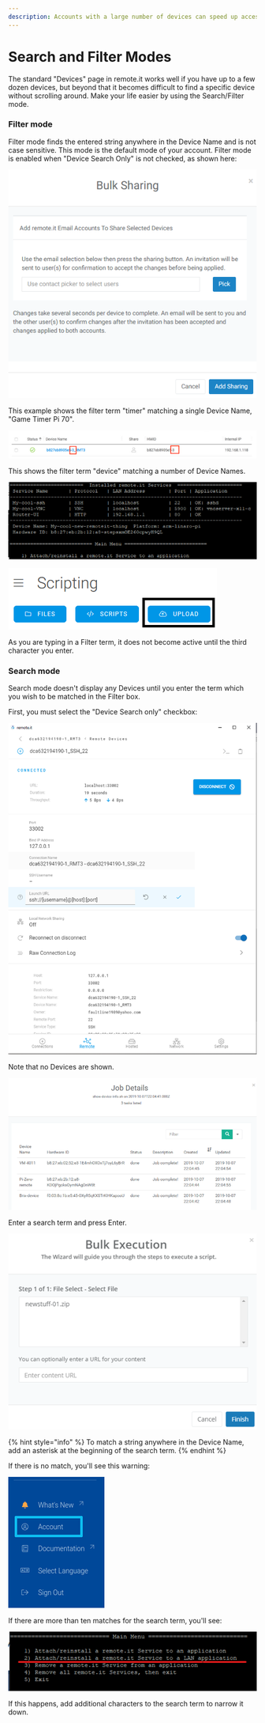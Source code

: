 ```yaml
---
description: Accounts with a large number of devices can speed up access using this mode
---
```


# Search and Filter Modes

The standard "Devices" page in remote.it works well if you have up to a few dozen devices, but beyond that it becomes difficult to find a specific device without scrolling around.  Make your life easier by using the Search/Filter mode.

### Filter mode

Filter mode finds the entered string anywhere in the Device Name and is not case sensitive.  This mode is the default mode of your account.   Filter mode is enabled when "Device Search Only" is not checked, as shown here:

![](../../../.gitbook/assets/image%20%28253%29.png)

This example shows the filter term "timer" matching a single Device Name, "Game Timer Pi 70".

![](../../../.gitbook/assets/image%20%28425%29.png)

This shows the filter term "device" matching a number of Device Names.

![](../../../.gitbook/assets/image%20%28306%29.png)

![](../../../.gitbook/assets/image%20%2858%29.png)

As you are typing in a Filter term, it does not become active until the third character you enter.

### Search mode

Search mode doesn't display any Devices until you enter the term which you wish to be matched in the Filter box.

First, you must select the "Device Search only" checkbox:

![](../../../.gitbook/assets/image%20%28364%29.png)

Note that no Devices are shown.

![](../../../.gitbook/assets/image%20%28154%29.png)

Enter a search term and press Enter.  

![](../../../.gitbook/assets/image%20%28358%29.png)

{% hint style="info" %}
To match a string anywhere in the Device Name, add an asterisk at the beginning of the search term.
{% endhint %}

If there is no match, you'll see this warning:

![](../../../.gitbook/assets/image%20%28168%29.png)

If there are more than ten matches for the search term, you'll see:

![](../../../.gitbook/assets/image%20%2844%29.png)

If this happens, add additional characters to the search term to narrow it down.

